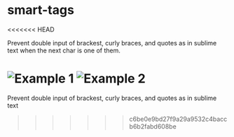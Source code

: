 # smart-tags
<<<<<<< HEAD

Prevent double input of brackest, curly braces, and quotes as in sublime text when the next char is one of them.

![Example 1](https://cloud.githubusercontent.com/assets/1085976/6180121/d675bfcc-b374-11e4-90fe-5e6522d5c20c.gif)
![Example 2](https://cloud.githubusercontent.com/assets/1085976/6180206/02ce619a-b376-11e4-9841-a562c4c2eb9e.gif)
=======
Prevent double input of brackest, curly braces, and quotes as in sublime text
>>>>>>> c6be0e9bd27f9a29a9532c4baccb6b2fabd608be
